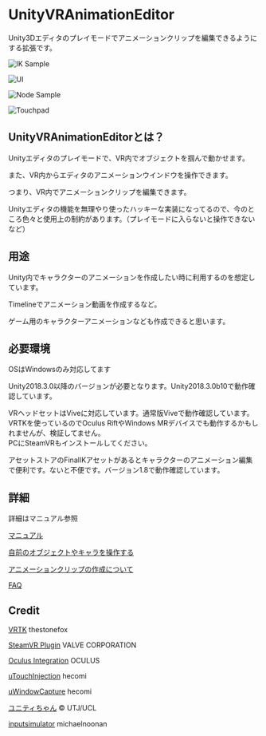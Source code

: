 # UnityVRAnimationEditor
Unity3Dエディタのプレイモードでアニメーションクリップを編集できるようにする拡張です。

![IK Sample](https://github.com/umiyuki/UnityVRAnimationEditor/wiki/images/iksample.jpg)

![UI](https://github.com/umiyuki/UnityVRAnimationEditor/wiki/images/ui.jpg)

![Node Sample](https://github.com/umiyuki/UnityVRAnimationEditor/wiki/images/nodesample.jpg)

![Touchpad](https://github.com/umiyuki/UnityVRAnimationEditor/wiki/images/touchpad.jpg)

## UnityVRAnimationEditorとは？
Unityエディタのプレイモードで、VR内でオブジェクトを掴んで動かせます。

また、VR内からエディタのアニメーションウインドウを操作できます。

つまり、VR内でアニメーションクリップを編集できます。

Unityエディタの機能を無理やり使ったハッキーな実装になってるので、今のところ色々と使用上の制約があります。（プレイモードに入らないと操作できないなど）

## 用途

Unity内でキャラクターのアニメーションを作成したい時に利用するのを想定しています。

Timelineでアニメーション動画を作成するなど。

ゲーム用のキャラクターアニメーションなども作成できると思います。

## 必要環境
OSはWindowsのみ対応してます

Unity2018.3.0以降のバージョンが必要となります。Unity2018.3.0b10で動作確認しています。

VRヘッドセットはViveに対応しています。通常版Viveで動作確認しています。  
VRTKを使っているのでOculus RiftやWindows MRデバイスでも動作するかもしれませんが、検証してません。  
PCにSteamVRもインストールしてください。

アセットストアのFinalIKアセットがあるとキャラクターのアニメーション編集で便利です。ないと不便です。バージョン1.8で動作確認しています。

## 詳細

詳細はマニュアル参照

[マニュアル](https://github.com/umiyuki/UnityVRAnimationEditor/wiki/Manual.ja)

[自前のオブジェクトやキャラを操作する](https://github.com/umiyuki/UnityVRAnimationEditor/wiki/Control-your-own-objects-and-characters.ja)

[アニメーションクリップの作成について](https://github.com/umiyuki/UnityVRAnimationEditor/wiki/About-creating-animationclips.ja)

[FAQ](https://github.com/umiyuki/UnityVRAnimationEditor/wiki/FAQ.ja)

## Credit

[VRTK](https://vrtoolkit.readme.io/) thestonefox

[SteamVR Plugin](https://assetstore.unity.com/packages/tools/integration/steamvr-plugin-32647) VALVE CORPORATION

[Oculus Integration](https://assetstore.unity.com/packages/tools/integration/oculus-integration-82022) OCULUS

[uTouchInjection](https://github.com/hecomi/uTouchInjection) hecomi

[uWindowCapture](https://github.com/hecomi/uWindowCapture) hecomi

[ユニティちゃん](http://unity-chan.com/)  © UTJ/UCL

[inputsimulator](https://archive.codeplex.com/?p=inputsimulator) michaelnoonan
